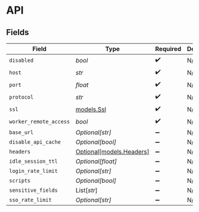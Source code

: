 # API


## Fields

| Field                                            | Type                                             | Required                                         | Description                                      |
| ------------------------------------------------ | ------------------------------------------------ | ------------------------------------------------ | ------------------------------------------------ |
| `disabled`                                       | *bool*                                           | :heavy_check_mark:                               | N/A                                              |
| `host`                                           | *str*                                            | :heavy_check_mark:                               | N/A                                              |
| `port`                                           | *float*                                          | :heavy_check_mark:                               | N/A                                              |
| `protocol`                                       | *str*                                            | :heavy_check_mark:                               | N/A                                              |
| `ssl`                                            | [models.Ssl](../models/ssl.md)                   | :heavy_check_mark:                               | N/A                                              |
| `worker_remote_access`                           | *bool*                                           | :heavy_check_mark:                               | N/A                                              |
| `base_url`                                       | *Optional[str]*                                  | :heavy_minus_sign:                               | N/A                                              |
| `disable_api_cache`                              | *Optional[bool]*                                 | :heavy_minus_sign:                               | N/A                                              |
| `headers`                                        | [Optional[models.Headers]](../models/headers.md) | :heavy_minus_sign:                               | N/A                                              |
| `idle_session_ttl`                               | *Optional[float]*                                | :heavy_minus_sign:                               | N/A                                              |
| `login_rate_limit`                               | *Optional[str]*                                  | :heavy_minus_sign:                               | N/A                                              |
| `scripts`                                        | *Optional[bool]*                                 | :heavy_minus_sign:                               | N/A                                              |
| `sensitive_fields`                               | List[*str*]                                      | :heavy_minus_sign:                               | N/A                                              |
| `sso_rate_limit`                                 | *Optional[str]*                                  | :heavy_minus_sign:                               | N/A                                              |
